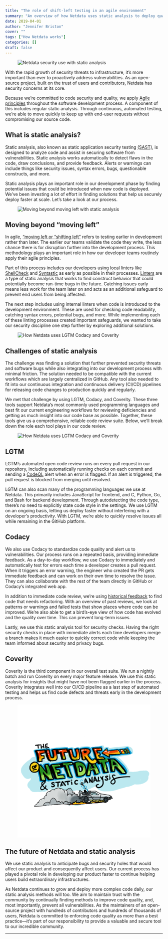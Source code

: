 ```yaml
---
title: "The role of shift-left testing in an agile environment"
summary: "An overview of how Netdata uses static analysis to deploy quality code at scale while preventing security and vulnerability issues"
date: 2019-04-01
author: "Jennifer Briston"
cover: ""
tags: ["How Netdata works"]
categories: []
draft: false
---
```

<figure>
  <img src="/img/Netdata Security use with Static Analysis.png" alt="Netdata security use with static analysis" />
</figure>

With the rapid growth of security threats to infrastructure, it’s more important than ever to proactively address vulnerabilities. As an open-source project, built on the trust of users and contributors, Netdata has security concerns at its core. 

Because we’re committed to code security and quality, we apply [Agile principles](https://agilemanifesto.org/) throughout the software development process. A component of this includes regular static analysis. Through continuous, automated testing, we’re able to move quickly to keep up with end-user requests without compromising our source code. 

## What is static analysis? 
Static analysis, also known as static application security testing [(SAST)](https://www.gartner.com/en/information-technology/glossary/static-application-security-testing-sast), is designed to analyze code and assist in securing software from vulnerabilities. Static analysis works automatically to detect flaws in the code, draw conclusions, and provide feedback. Alerts or warnings can include things like security issues, syntax errors, bugs, questionable constructs, and more. 

Static analysis plays an important role in our development phase by finding potential issues that could be introduced when new code is deployed. We’ve been investing a lot of effort in finding solutions that help us securely deploy faster at scale. Let’s take a look at our process.     

<figure>
  <img src="/img/Moving-beyond-moving-left.png" alt="Moving beyond moving left with static analysis" />
</figure>

## Moving beyond “moving left”
In agile, [“moving left or “shifting left”](https://dzone.com/articles/the-shift-left-principle-and-devops-1) refers to testing earlier in development rather than later. The earlier our teams validate the code they write, the less chance there is for disruption further into the development process. This methodology plays an important role in how our developer teams routinely apply their agile principles.

Part of this process includes our developers using local linters like [ShellCheck](https://github.com/koalaman/shellcheck) and [Syntastic](https://github.com/vim-syntastic/syntastic) as early as possible in their processes. [Linters](https://en.wikipedia.org/wiki/Lint_(software)) are a type of static analysis that works to find construct behavior that could potentially become run-time bugs in the future. Catching issues early means less work for the team later on and acts as an additional safeguard to prevent end users from being affected. 

The next step includes using internal linters when code is introduced to the development environment. These are used for checking code readability, catching syntax errors, potential bugs, and more. While implementing each of these linting processes created important safeguards, we wanted to take our security discipline one step further by exploring additional solutions. 

<figure>
  <img src="/img/Static-Analysis-App-Challenges.png" alt="How Netdata uses LGTM Codacy and Coverity" />
</figure>

## Challenges of static analysis  
The challenge was finding a solution that further prevented security threats and software bugs while also integrating into our development process with minimal friction. The solution needed to be compatible with the current workflows which are largely centralized in GitHub. Any tool also needed to fit into our continuous integration and continuous delivery (CI/CD) pipelines for releasing code changes to production quickly and regularly. 

We met that challenge by using LGTM, Codacy, and Coverity. These three tools support Netdata’s most commonly used programming languages and best fit our current engineering workflows for reviewing deficiencies and getting as much insight into our code base as possible. Together, these tools give us a comprehensive, reliable code review suite. Below, we’ll break down the role each tool plays in our code review. 

<figure>
  <img src="/img/LGTM-Codacy-Coverity.png" alt="How Netdata uses LGTM Codacy and Coverity" />
</figure>

## LGTM
LGTM’s automated open code review runs on every pull request in our repository, including automatically running checks on each commit and sending a [CodeQL](https://lgtm.com/projects/g/netdata/netdata/alerts/?mode=list) alert when an error is flagged. If an alert is triggered, the pull request is blocked from merging until resolved. 

LGTM can also scan many of the programming languages we use at Netdata. This primarily includes JavaScript for frontend, and C, Python, Go, and Bash for backend development. Through autodetecting the code type, there’s no need to explicitly state code style in the settings. We use LGTM on an ongoing basis, letting us deploy faster without interfering with a developer’s productivity. With LGTM, we’re able to quickly resolve issues all while remaining in the GitHub platform. 

## Codacy
We also use Codacy to standardize code quality and alert us to vulnerabilities. Our process runs on a repeated basis, providing immediate feedback. As a day-to-day workflow, we use Codacy to immediately and automatically test for errors each time a developer creates a pull request. When it triggers an error warning, the engineer who created the PR gets immediate feedback and can work on their own time to resolve the issue. They can also collaborate with the rest of the team directly in GitHub or Codacy’s integrated web app.

In addition to immediate code review, we’re using [historical feedback](https://blog.codacy.com/discover-and-predict-your-code-quality-trends/) to find code that needs refactoring. With an overview of past reviews, we look at patterns or warnings and failed tests that show places where code can be improved. We’re also able to get a bird’s-eye view of how code has evolved and the quality over time. This can prevent long-term issues. 

Lastly, we use this static analysis tool for security checks. Having the right security checks in place with immediate alerts each time developers merge a branch makes it much easier to quickly correct code while keeping the team informed about security and privacy bugs. 

## Coverity 
Coverity is the third component in our overall test suite. We run a nightly batch and run Coverity on every major feature release. We use this static analysis for insights that might have not been flagged earlier in the process. Coverity integrates well into our CI/CD pipeline as a last step of automated testing and helps us find code defects and threats early in the development process. 

<figure>
  <img src="static/img/Future-Netdata-Static-Analysis.png" alt="How Netdata uses LGTM Codacy and Coverity">
</figure>

## The future of Netdata and static analysis 
We use static analysis to anticipate bugs and security holes that would affect our product and consequently affect users. Our current process has played a pivotal role in developing our product faster to continue helping users build extraordinary infrastructures. 

As Netdata continues to grow and deploy more complex code daily, our static analysis methods will too. We aim to maintain trust with the community by continually finding methods to improve code quality, and, most importantly, prevent all vulnerabilities. As the maintainers of an open-source project with hundreds of contributors and hundreds of thousands of users, Netdata is committed to enforcing code quality as more than a best practice––it’s part of our responsibility to provide a valuable and secure tool to our incredible community.

---
